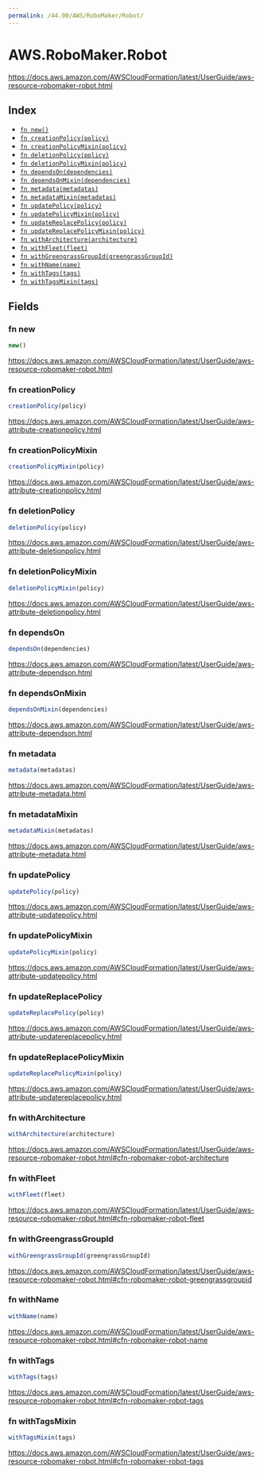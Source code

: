 ```yaml
---
permalink: /44.00/AWS/RoboMaker/Robot/
---
```


# AWS.RoboMaker.Robot

https://docs.aws.amazon.com/AWSCloudFormation/latest/UserGuide/aws-resource-robomaker-robot.html

## Index

* [`fn new()`](#fn-new)
* [`fn creationPolicy(policy)`](#fn-creationpolicy)
* [`fn creationPolicyMixin(policy)`](#fn-creationpolicymixin)
* [`fn deletionPolicy(policy)`](#fn-deletionpolicy)
* [`fn deletionPolicyMixin(policy)`](#fn-deletionpolicymixin)
* [`fn dependsOn(dependencies)`](#fn-dependson)
* [`fn dependsOnMixin(dependencies)`](#fn-dependsonmixin)
* [`fn metadata(metadatas)`](#fn-metadata)
* [`fn metadataMixin(metadatas)`](#fn-metadatamixin)
* [`fn updatePolicy(policy)`](#fn-updatepolicy)
* [`fn updatePolicyMixin(policy)`](#fn-updatepolicymixin)
* [`fn updateReplacePolicy(policy)`](#fn-updatereplacepolicy)
* [`fn updateReplacePolicyMixin(policy)`](#fn-updatereplacepolicymixin)
* [`fn withArchitecture(architecture)`](#fn-witharchitecture)
* [`fn withFleet(fleet)`](#fn-withfleet)
* [`fn withGreengrassGroupId(greengrassGroupId)`](#fn-withgreengrassgroupid)
* [`fn withName(name)`](#fn-withname)
* [`fn withTags(tags)`](#fn-withtags)
* [`fn withTagsMixin(tags)`](#fn-withtagsmixin)

## Fields

### fn new

```ts
new()
```

https://docs.aws.amazon.com/AWSCloudFormation/latest/UserGuide/aws-resource-robomaker-robot.html

### fn creationPolicy

```ts
creationPolicy(policy)
```

https://docs.aws.amazon.com/AWSCloudFormation/latest/UserGuide/aws-attribute-creationpolicy.html

### fn creationPolicyMixin

```ts
creationPolicyMixin(policy)
```

https://docs.aws.amazon.com/AWSCloudFormation/latest/UserGuide/aws-attribute-creationpolicy.html

### fn deletionPolicy

```ts
deletionPolicy(policy)
```

https://docs.aws.amazon.com/AWSCloudFormation/latest/UserGuide/aws-attribute-deletionpolicy.html

### fn deletionPolicyMixin

```ts
deletionPolicyMixin(policy)
```

https://docs.aws.amazon.com/AWSCloudFormation/latest/UserGuide/aws-attribute-deletionpolicy.html

### fn dependsOn

```ts
dependsOn(dependencies)
```

https://docs.aws.amazon.com/AWSCloudFormation/latest/UserGuide/aws-attribute-dependson.html

### fn dependsOnMixin

```ts
dependsOnMixin(dependencies)
```

https://docs.aws.amazon.com/AWSCloudFormation/latest/UserGuide/aws-attribute-dependson.html

### fn metadata

```ts
metadata(metadatas)
```

https://docs.aws.amazon.com/AWSCloudFormation/latest/UserGuide/aws-attribute-metadata.html

### fn metadataMixin

```ts
metadataMixin(metadatas)
```

https://docs.aws.amazon.com/AWSCloudFormation/latest/UserGuide/aws-attribute-metadata.html

### fn updatePolicy

```ts
updatePolicy(policy)
```

https://docs.aws.amazon.com/AWSCloudFormation/latest/UserGuide/aws-attribute-updatepolicy.html

### fn updatePolicyMixin

```ts
updatePolicyMixin(policy)
```

https://docs.aws.amazon.com/AWSCloudFormation/latest/UserGuide/aws-attribute-updatepolicy.html

### fn updateReplacePolicy

```ts
updateReplacePolicy(policy)
```

https://docs.aws.amazon.com/AWSCloudFormation/latest/UserGuide/aws-attribute-updatereplacepolicy.html

### fn updateReplacePolicyMixin

```ts
updateReplacePolicyMixin(policy)
```

https://docs.aws.amazon.com/AWSCloudFormation/latest/UserGuide/aws-attribute-updatereplacepolicy.html

### fn withArchitecture

```ts
withArchitecture(architecture)
```

https://docs.aws.amazon.com/AWSCloudFormation/latest/UserGuide/aws-resource-robomaker-robot.html#cfn-robomaker-robot-architecture

### fn withFleet

```ts
withFleet(fleet)
```

https://docs.aws.amazon.com/AWSCloudFormation/latest/UserGuide/aws-resource-robomaker-robot.html#cfn-robomaker-robot-fleet

### fn withGreengrassGroupId

```ts
withGreengrassGroupId(greengrassGroupId)
```

https://docs.aws.amazon.com/AWSCloudFormation/latest/UserGuide/aws-resource-robomaker-robot.html#cfn-robomaker-robot-greengrassgroupid

### fn withName

```ts
withName(name)
```

https://docs.aws.amazon.com/AWSCloudFormation/latest/UserGuide/aws-resource-robomaker-robot.html#cfn-robomaker-robot-name

### fn withTags

```ts
withTags(tags)
```

https://docs.aws.amazon.com/AWSCloudFormation/latest/UserGuide/aws-resource-robomaker-robot.html#cfn-robomaker-robot-tags

### fn withTagsMixin

```ts
withTagsMixin(tags)
```

https://docs.aws.amazon.com/AWSCloudFormation/latest/UserGuide/aws-resource-robomaker-robot.html#cfn-robomaker-robot-tags